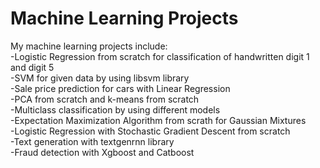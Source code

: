 # Machine Learning Projects
My machine learning projects include:  
-Logistic Regression from scratch for classification of handwritten digit 1 and digit 5  
-SVM for given data by using libsvm library  
-Sale price prediction for cars with Linear Regression  
-PCA from scratch and k-means from scratch  
-Multiclass classification by using different models     
-Expectation Maximization Algorithm from scrath for Gaussian Mixtures  
-Logistic Regression with Stochastic Gradient Descent from scratch  
-Text generation with textgenrnn library  
-Fraud detection with Xgboost and Catboost
